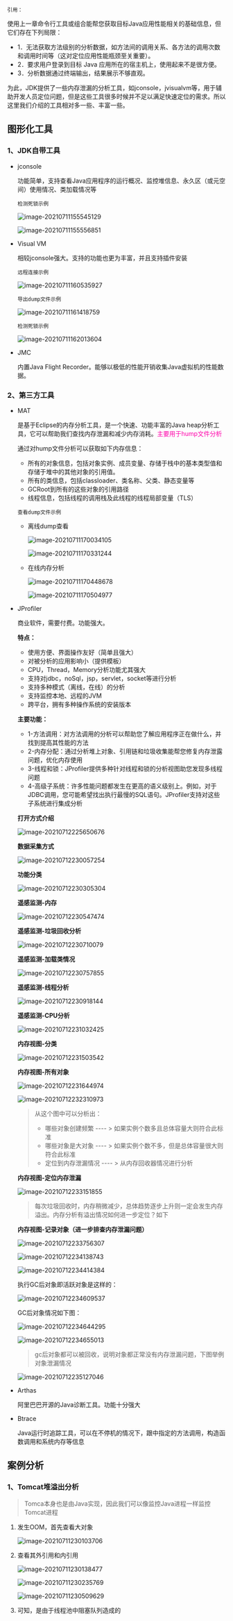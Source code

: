 `引用：`

使用上一章命令行工具或组合能帮您获取目标Java应用性能相关的基础信息，但它们存在下列局限：

- 1．无法获取方法级别的分析数据，如方法间的调用关系、各方法的调用次数和调用时间等（这对定位应用性能瓶颈至关重要）。
- 2．要求用户登录到目标 Java 应用所在的宿主机上，使用起来不是很方便。
- 3．分析数据通过终端输出，结果展示不够直观。

为此，JDK提供了一些内存泄漏的分析工具，如jconsole，jvisualvm等，用于辅助开发人员定位问题，但是这些工具很多时候并不足以满足快速定位的需求。所以这里我们介绍的工具相对多一些、丰富一些。



## 图形化工具

### 1、JDK自带工具

* jconsole

	功能简单，支持查看Java应用程序的运行概况、监控堆信息、永久区（或元空间）使用情况、类加载情况等

	`检测死锁示例`

	![image-20210711155545129](第三章-JVM监控及诊断工具-GUI篇.assets/image-20210711155545129.png)

	![image-20210711155556851](第三章-JVM监控及诊断工具-GUI篇.assets/image-20210711155556851.png)

* Visual VM

	相较jconsole强大。支持的功能也更为丰富，并且支持插件安装

	`远程连接示例`

	![image-20210711160535927](第三章-JVM监控及诊断工具-GUI篇.assets/image-20210711160535927.png)

	`导出dump文件示例`

	![image-20210711161418759](第三章-JVM监控及诊断工具-GUI篇.assets/image-20210711161418759.png)

	`检测死锁示例`

	![image-20210711162013604](第三章-JVM监控及诊断工具-GUI篇.assets/image-20210711162013604.png)

* JMC

	内置Java Flight Recorder。能够以极低的性能开销收集Java虚拟机的性能数据。

### 2、第三方工具

* MAT

	是基于Eclipse的内存分析工具，是一个快速、功能丰富的Java heap分析工具，它可以帮助我们查找内存泄漏和减少内存消耗。<font color=ff00aa>主要用于hump文件分析</font>

	通过对hump文件分析可以获取如下内存信息：

	- 所有的对象信息，包括对象实例、成员变量、存储于栈中的基本类型值和存储于堆中的其他对象的引用值。
	- 所有的类信息，包括classloader、类名称、父类、静态变量等
	- GCRoot到所有的这些对象的引用路径
	- 线程信息，包括线程的调用栈及此线程的线程局部变量（TLS）

	`查看dump文件示例`

	* 离线dump查看

		![image-20210711170034105](第三章-JVM监控及诊断工具-GUI篇.assets/image-20210711170034105.png)

		![image-20210711170331244](第三章-JVM监控及诊断工具-GUI篇.assets/image-20210711170331244.png)

	* 在线内存分析

		![image-20210711170448678](第三章-JVM监控及诊断工具-GUI篇.assets/image-20210711170448678.png)

		![image-20210711170504977](第三章-JVM监控及诊断工具-GUI篇.assets/image-20210711170504977.png)

* JProfiler

  商业软件，需要付费。功能强大。

  **特点：**

  - 使用方便、界面操作友好（简单且强大）
  - 对被分析的应用影响小（提供模板）
  - CPU，Thread，Memory分析功能尤其强大
  - 支持对jdbc，noSql，jsp，servlet，socket等进行分析
  - 支持多种模式（离线，在线）的分析
  - 支持监控本地、远程的JVM
  - 跨平台，拥有多种操作系统的安装版本

  **主要功能：**

  - 1-方法调用：对方法调用的分析可以帮助您了解应用程序正在做什么，并找到提高其性能的方法
  - 2-内存分配：通过分析堆上对象、引用链和垃圾收集能帮您修复内存泄露问题，优化内存使用
  - 3-线程和锁：JProfiler提供多种针对线程和锁的分析视图助您发现多线程问题
  - 4-高级子系统：许多性能问题都发生在更高的语义级别上。例如，对于JDBC调用，您可能希望找出执行最慢的SQL语句。JProfiler支持对这些子系统进行集成分析

  **打开方式介绍**

  ![image-20210712225650676](第三章-JVM监控及诊断工具-GUI篇.assets/image-20210712225650676.png)

  **数据采集方式**

  ![image-20210712230057254](第三章-JVM监控及诊断工具-GUI篇.assets/image-20210712230057254.png)

  **功能分类**

  ![image-20210712230305304](第三章-JVM监控及诊断工具-GUI篇.assets/image-20210712230305304.png)

  **遥感监测-内存**

  ![image-20210712230547474](第三章-JVM监控及诊断工具-GUI篇.assets/image-20210712230547474.png)

  **遥感监测-垃圾回收分析**

  ![image-20210712230710079](第三章-JVM监控及诊断工具-GUI篇.assets/image-20210712230710079.png)

  **遥感监测-加载类情况**

  ![image-20210712230757855](第三章-JVM监控及诊断工具-GUI篇.assets/image-20210712230757855.png)

  **遥感监测-线程分析**

  ![image-20210712230918144](第三章-JVM监控及诊断工具-GUI篇.assets/image-20210712230918144.png)

  **遥感监测-CPU分析**

  ![image-20210712231032425](第三章-JVM监控及诊断工具-GUI篇.assets/image-20210712231032425.png)

  **内存视图-分类**

  ![image-20210712231503542](第三章-JVM监控及诊断工具-GUI篇.assets/image-20210712231503542.png)

  **内存视图-所有对象**

  ![image-20210712231644974](第三章-JVM监控及诊断工具-GUI篇.assets/image-20210712231644974.png)

  ![image-20210712232310973](第三章-JVM监控及诊断工具-GUI篇.assets/image-20210712232310973.png)

  > 从这个图中可以分析出：
  >
  > * 哪些对象创建频繁   ---- >  如果实例个数多且总体容量大则符合此标准
  > * 哪些对象是大对象   ---- >  如果实例个数不多，但是总体容量很大则符合此标准
  > * 定位到内存泄漏情况   ---- >  从内存回收器情况进行分析

  **内存视图-定位内存泄漏**

  ![image-20210712233151855](第三章-JVM监控及诊断工具-GUI篇.assets/image-20210712233151855.png)

  > 每次垃圾回收时，内存稍微减少，总体趋势逐步上升则一定会发生内存溢出。内存分析有溢出情况如何进一步定位？如下

  **内存视图-记录对象（进一步排查内存泄漏问题）**

  ![image-20210712233756307](第三章-JVM监控及诊断工具-GUI篇.assets/image-20210712233756307.png)

  ![image-20210712234138743](第三章-JVM监控及诊断工具-GUI篇.assets/image-20210712234138743.png)

  ![image-20210712234414384](第三章-JVM监控及诊断工具-GUI篇.assets/image-20210712234414384.png)

  执行GC后对象即活跃对象是这样的：

  ![image-20210712234609537](第三章-JVM监控及诊断工具-GUI篇.assets/image-20210712234609537.png)

  GC后对象情况如下图：

  ![image-20210712234644295](第三章-JVM监控及诊断工具-GUI篇.assets/image-20210712234644295.png)

  ![image-20210712234655013](第三章-JVM监控及诊断工具-GUI篇.assets/image-20210712234655013.png)

  > gc后对象都可以被回收，说明对象都正常没有内存泄漏问题，下图举例对象泄漏情况

  ![image-20210712235127046](第三章-JVM监控及诊断工具-GUI篇.assets/image-20210712235127046.png)

  

  

* Arthas

	阿里巴巴开源的Java诊断工具。功能十分强大

* Btrace

	Java运行时追踪工具，可以在不停机的情况下，跟中指定的方法调用，构造函数调用和系统内存等信息



## 案例分析

### 1、Tomcat堆溢出分析

> Tomca本身也是由Java实现，因此我们可以像监控Java进程一样监控Tomcat进程

1. 发生OOM，首先查看大对象

	![image-20210711230103706](第三章-JVM监控及诊断工具-GUI篇.assets/image-20210711230103706.png)

2. 查看其外引用和内引用

	![image-20210711230138477](第三章-JVM监控及诊断工具-GUI篇.assets/image-20210711230138477.png)

	![image-20210711230235769](第三章-JVM监控及诊断工具-GUI篇.assets/image-20210711230235769.png)

	![image-20210711230509629](第三章-JVM监控及诊断工具-GUI篇.assets/image-20210711230509629.png)

3. 可知，是由于线程池中阻塞队列造成的